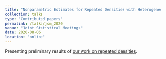 ```yaml
---
title: "Nonparametric Estimates for Repeated Densities with Heterogeneous Sample Sizes"
collection: talks
type: "Contributed papers"
permalink: /talks/jsm_2020
venue: "Joint Statistical Meetings"
date: 2020-08-06
location: "online"
---
```


Presenting preliminary results of [our work on repeated densities](/publications/ondensity).
